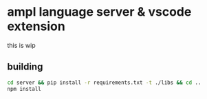 # ampl language server & vscode extension

this is wip

## building

```bash
cd server && pip install -r requirements.txt -t ./libs && cd ..
npm install
```
